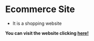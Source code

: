 # Ecommerce Site 
* It is a shopping website

**You can visit the website clicking [here!](https://oguzhangencer.github.io/Responsive-Ecommerce/)**
